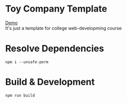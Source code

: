 # Toy Company Template

[Demo](https://moein459.github.io/toy-company-template/)
<br>
It's just a template for college web-developming course

# Resolve Dependencies
```
npm i --unsafe-perm
```

# Build & Development
```
npm run build
```
